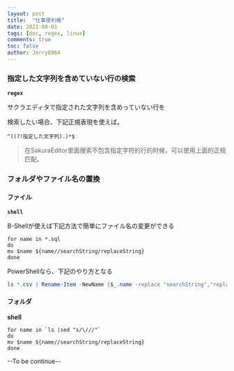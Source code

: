 ```yaml
---
layout: post
title:  "仕事便利帳"
date: 2021-08-01
tags: [doc, regex, linux]
comments: true
toc: false
author: Jerry8964
---
```






### 指定した文字列を含めていない行の検索

**`regex`**

サクラエディタで指定された文字列を含めっていない行を

検索したい場合、下記正規表現を使えば。

```
^((?!指定した文字列).)*$
```

> 在SakuraEditor里面搜索不包含指定字符的行的时候，可以使用上面的正规匹配。



### フォルダやファイル名の置換

#### ファイル

**`shell`**

B-Shellが使えば下記方法で簡単にファイル名の変更ができる

```shell
for name in *.sql
do
mv $name ${name//searchString/replaceString}
done
```

PowerShellなら、下記のやり方となる

```powershell
ls *.csv | Rename-Item -NewName {$_.name -replace "searchString","replaceString"}
```

#### フォルダ

**shell**

```shell
for name in `ls |sed "s/\///"`
do
mv $name ${name//searchString/replaceString}
done
```



--To be continue--

